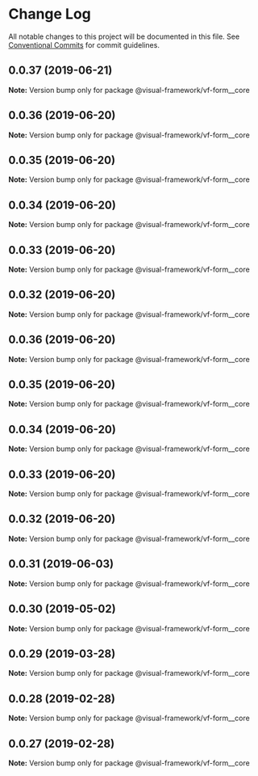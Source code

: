 # Change Log

All notable changes to this project will be documented in this file.
See [Conventional Commits](https://conventionalcommits.org) for commit guidelines.

## 0.0.37 (2019-06-21)

**Note:** Version bump only for package @visual-framework/vf-form__core





## 0.0.36 (2019-06-20)

**Note:** Version bump only for package @visual-framework/vf-form__core





## 0.0.35 (2019-06-20)

**Note:** Version bump only for package @visual-framework/vf-form__core





## 0.0.34 (2019-06-20)

**Note:** Version bump only for package @visual-framework/vf-form__core





## 0.0.33 (2019-06-20)

**Note:** Version bump only for package @visual-framework/vf-form__core





## 0.0.32 (2019-06-20)

**Note:** Version bump only for package @visual-framework/vf-form__core





## 0.0.36 (2019-06-20)

**Note:** Version bump only for package @visual-framework/vf-form__core





## 0.0.35 (2019-06-20)

**Note:** Version bump only for package @visual-framework/vf-form__core





## 0.0.34 (2019-06-20)

**Note:** Version bump only for package @visual-framework/vf-form__core





## 0.0.33 (2019-06-20)

**Note:** Version bump only for package @visual-framework/vf-form__core





## 0.0.32 (2019-06-20)

**Note:** Version bump only for package @visual-framework/vf-form__core





## 0.0.31 (2019-06-03)

**Note:** Version bump only for package @visual-framework/vf-form__core





## 0.0.30 (2019-05-02)

**Note:** Version bump only for package @visual-framework/vf-form__core





## 0.0.29 (2019-03-28)

**Note:** Version bump only for package @visual-framework/vf-form__core





## 0.0.28 (2019-02-28)

**Note:** Version bump only for package @visual-framework/vf-form__core





## 0.0.27 (2019-02-28)

**Note:** Version bump only for package @visual-framework/vf-form__core
